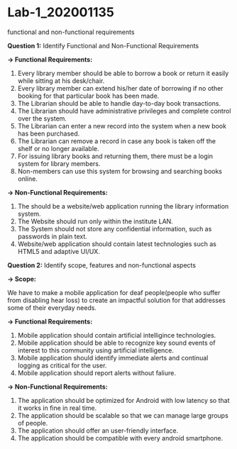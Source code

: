 # Lab-1_202001135
functional and non-functional requirements


**Question 1:** Identify Functional and Non-Functional Requirements

**-> Functional Requirements:**

1. Every library member should be able to borrow a book or return it easily while sitting at his desk/chair.
2. Every library member can extend his/her date of borrowing if no other booking for that particular book has been made.
3. The Librarian should be able to handle day-to-day book transactions.
4. The Librarian should have administrative privileges and complete control over the system.
5. The Librarian can enter a new record into the system when a new book has been purchased.
6. The Librarian can remove a record in case any book is taken off the shelf or no longer available.
7. For issuing library books and returning them, there must be a login system for library members.
8. Non-members can use this system for browsing and searching books online.

**-> Non-Functional Requirements:**

1. The should be a website/web application running the library information system.
2. The Website should run only within the institute LAN.
3. The System should not store any confidential information, such as passwords in plain text.
4. Website/web application should contain latest technologies such as HTML5 and adaptive UI/UX.


**Question 2:** Identify scope, features and non-functional aspects

**-> Scope:**

We have to make a mobile application for deaf people(people who suffer from disabling hear loss) to create an impactful solution for that addresses some of their everyday needs.

**-> Functional Requirements:**

1. Mobile application should contain artificial intelligince technologies.
2. Mobile application should be able to recognize key sound events of interest to this community using artificial intelligence.
3. Mobile application should identify immediate alerts and continual logging as critical for the user.
4. Mobile application should report alerts without faliure.

**-> Non-Functional Requirements:**

1. The application should be optimized for Android with low latency so that it works in fine in real time.
2. The application should be scalable so that we can manage large groups of people.
3. The application should offer an user-friendly interface.
4. The application should be compatible with every android smartphone.
